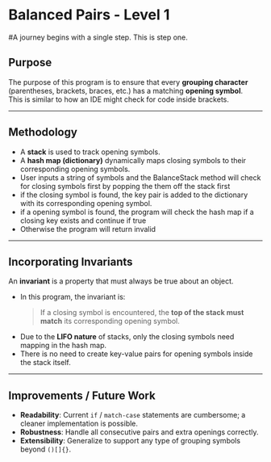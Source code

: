 # Balanced Pairs - Level 1

#A journey begins with a single step. This is step one.

## Purpose
The purpose of this program is to ensure that every **grouping character** (parentheses, brackets, braces, etc.) has a matching **opening symbol**.  
This is similar to how an IDE might check for code inside brackets.

---

## Methodology
- A **stack** is used to track opening symbols.
- A **hash map (dictionary)** dynamically maps closing symbols to their corresponding opening symbols.
- User inputs a string of symbols and the BalanceStack method will check for closing symbols first by popping the them off the stack first
- if the closing symbol is found, the key pair is added to the dictionary with its corresponding opening symbol.
- if a opening symbol is found, the program will check the hash map if a closing key exists and continue if true
- Otherwise the program will return invalid

---

## Incorporating Invariants
An **invariant** is a property that must always be true about an object.  

- In this program, the invariant is:  
  > If a closing symbol is encountered, the **top of the stack must match** its corresponding opening symbol.
- Due to the **LIFO nature** of stacks, only the closing symbols need mapping in the hash map.  
- There is no need to create key-value pairs for opening symbols inside the stack itself.

---



## Improvements / Future Work
- **Readability**: Current `if` / `match-case` statements are cumbersome; a cleaner implementation is possible.
- **Robustness**: Handle all consecutive pairs and extra openings correctly.
- **Extensibility**: Generalize to support any type of grouping symbols beyond `()[]{}`.

